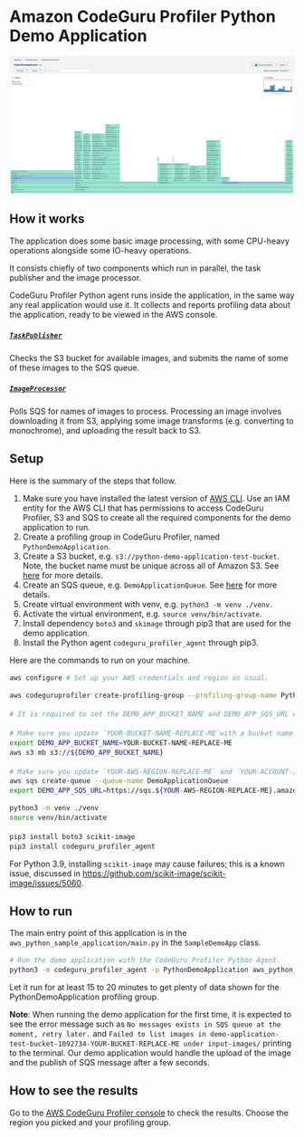 # Amazon CodeGuru Profiler Python Demo Application

![CodeGuru Profiler Console Screenshot](resources/CodeGuruProfilerPythonScreenshot.png)

## How it works

The application does some basic image processing, with some CPU-heavy
operations alongside some IO-heavy operations.

It consists chiefly of two components which run in parallel, the task publisher
and the image processor.

CodeGuru Profiler Python agent runs inside the application, in the same way any real application
would use it. It collects and reports profiling data about the application, ready to
be viewed in the AWS console.

##### [`TaskPublisher`](aws_python_sample_application/task_publisher.py)

Checks the S3 bucket for available images, and submits the name of some of these images
to the SQS queue.

##### [`ImageProcessor`](aws_python_sample_application/image_processor.py)

Polls SQS for names of images to process. Processing an image involves downloading
it from S3, applying some image transforms (e.g. converting to monochrome), and
uploading the result back to S3.

## Setup

Here is the summary of the steps that follow.

1. Make sure you have installed the latest version of [AWS CLI](https://docs.aws.amazon.com/cli/latest/userguide/cli-chap-welcome.html).
Use an IAM entity for the AWS CLI that has permissions to access CodeGuru Profiler, S3 and SQS to create all the required components for the demo application to run.
2. Create a profiling group in CodeGuru Profiler, named `PythonDemoApplication`.
3. Create a S3 bucket, e.g. `s3://python-demo-application-test-bucket`. Note, the bucket name must be unique across all of Amazon S3.
See [here](https://docs.aws.amazon.com/cli/latest/reference/s3/mb.html) for more details.
4. Create an SQS queue, e.g. `DemoApplicationQueue`. See [here](https://docs.aws.amazon.com/cli/latest/reference/sqs/create-queue.html)
for more details.
5. Create virtual environment with venv, e.g. `python3 -m venv ./venv`.
6. Activate the virtual environment, e.g. `source venv/bin/activate`.
7. Install dependency `boto3` and `skimage` through pip3 that are used for the demo application.
8. Install the Python agent `codeguru_profiler_agent` through pip3.

Here are the commands to run on your machine.

```bash
aws configure # Set up your AWS credentials and region as usual.
```

```bash
aws codeguruprofiler create-profiling-group --profiling-group-name PythonDemoApplication

# It is required to set the DEMO_APP_BUCKET_NAME and DEMO_APP_SQS_URL environment applications for later running the demo application.

# Make sure you update `YOUR-BUCKET-NAME-REPLACE-ME`with a bucket name that is unique across all of Amazon S3.
export DEMO_APP_BUCKET_NAME=YOUR-BUCKET-NAME-REPLACE-ME
aws s3 mb s3://${DEMO_APP_BUCKET_NAME}

# Make sure you update `YOUR-AWS-REGION-REPLACE-ME` and `YOUR-ACCOUNT-ID-REPLACE-ME`.
aws sqs create-queue --queue-name DemoApplicationQueue
export DEMO_APP_SQS_URL=https://sqs.${YOUR-AWS-REGION-REPLACE-ME}.amazonaws.com/YOUR-ACCOUNT-ID-REPLACE-ME/DemoApplicationQueue
```

```bash
python3 -m venv ./venv
source venv/bin/activate

pip3 install boto3 scikit-image
pip3 install codeguru_profiler_agent
```

For Python 3.9, installing `scikit-image` may cause failures; this is a known issue, discussed in https://github.com/scikit-image/scikit-image/issues/5060.

## How to run

The main entry point of this application is in the ``aws_python_sample_application/main.py`` in the ``SampleDemoApp`` class.

```bash
# Run the demo application with the CodeGuru Profiler Python Agent.
python3 -m codeguru_profiler_agent -p PythonDemoApplication aws_python_sample_application/main.py
```

Let it run for at least 15 to 20 minutes to get plenty of data shown for the PythonDemoApplication profiling group.

**Note**: When running the demo application for the first time, it is expected to see the error message such as
`No messages exists in SQS queue at the moment, retry later.` and 
`Failed to list images in demo-application-test-bucket-1092734-YOUR-BUCKET-REPLACE-ME under input-images/`
 printing to the terminal. Our demo application would handle the upload of the image and the publish of SQS message 
 after a few seconds.

## How to see the results

Go to the [AWS CodeGuru Profiler console](https://console.aws.amazon.com/codeguru/profiler) to check the results. Choose the region you picked and your profiling group.
